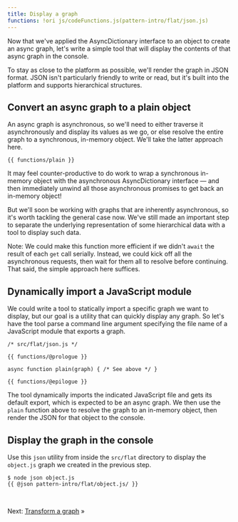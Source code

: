 ```yaml
---
title: Display a graph
functions: !ori js/codeFunctions.js(pattern-intro/flat/json.js)
---
```


Now that we've applied the AsyncDictionary interface to an object to create an async graph, let's write a simple tool that will display the contents of that async graph in the console.

To stay as close to the platform as possible, we'll render the graph in JSON format. JSON isn't particularly friendly to write or read, but it's built into the platform and supports hierarchical structures.

## Convert an async graph to a plain object

An async graph is asynchronous, so we'll need to either traverse it asynchronously and display its values as we go, or else resolve the entire graph to a synchronous, in-memory object. We'll take the latter approach here.

```{{'js'}}
{{ functions/plain }}
```

It may feel counter-productive to do work to wrap a synchronous in-memory object with the asynchronous AsyncDictionary interface — and then immediately unwind all those asynchronous promises to get back an in-memory object!

But we'll soon be working with graphs that are inherently asynchronous, so it's worth tackling the general case now. We've still made an important step to separate the underlying representation of some hierarchical data with a tool to display such data.

Note: We could make this function more efficient if we didn't `await` the result of each `get` call serially. Instead, we could kick off all the asynchronous requests, then wait for them all to resolve before continuing. That said, the simple approach here suffices.

## Dynamically import a JavaScript module

We could write a tool to statically import a specific graph we want to display, but our goal is a utility that can quickly display any graph. So let's have the tool parse a command line argument specifying the file name of a JavaScript module that exports a graph.

```{{'js'}}
/* src/flat/json.js */

{{ functions/@prologue }}

async function plain(graph) { /* See above */ }

{{ functions/@epilogue }}
```

The tool dynamically imports the indicated JavaScript file and gets its default export, which is expected to be an async graph. We then use the `plain` function above to resolve the graph to an in-memory object, then render the JSON for that object to the console.

## Display the graph in the console

<span class="tutorialStep"></span> Use this `json` utility from inside the `src/flat` directory to display the `object.js` graph we created in the previous step.

```console
$ node json object.js
{{ @json pattern-intro/flat/object.js/ }}
```

&nbsp;

Next: [Transform a graph](transform.html) »
